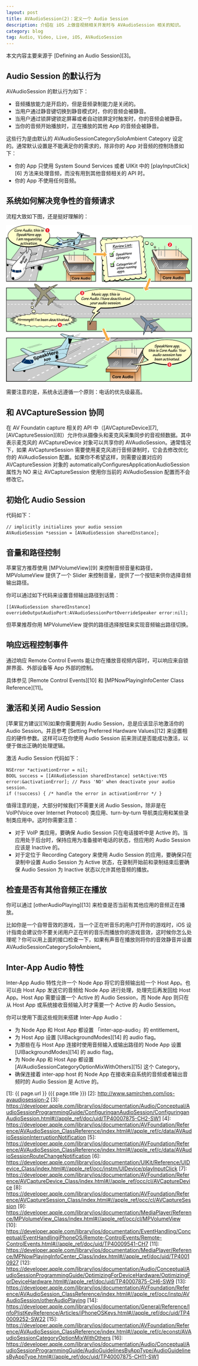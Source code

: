```yaml
---
layout: post
title: AVAudioSession(2)：定义一个 Audio Session
description: 介绍在 iOS 上做音视频相关开发时与 AVAudioSession 相关的知识。
category: blog
tag: Audio, Video, Live, iOS, AVAudioSession
---
```


本文内容主要来源于 [Defining an Audio Session][3]。



## Audio Session 的默认行为

AVAudioSession 的默认行为如下：

- 音频播放能力是开启的，但是音频录制能力是关闭的。
- 当用户通过静音键切换到静音模式时，你的音频会被静音。
- 当用户通过锁屏键锁定屏幕或者自动锁屏定时触发时，你的音频会被静音。
- 当你的音频开始播放时，正在播放的其他 App 的音频会被静音。

这些行为是由默认的 AVAudioSessionCategorySoloAmbient Category 设定的。通常默认设置是不能满足你的需求的，除非你的 App 对音频的控制场景如下：

- 你的 App 只使用 System Sound Services 或者 UIKit 中的 [playInputClick][6] 方法来处理音频，而没有用到其他音频相关的 API 时。
- 你的 App 不使用任何音频。

## 系统如何解决竞争性的音频请求

流程大致如下图，还是挺好理解的：

![image](../../images/ios-avaudiosession/competing_audio_demands.png)


需要注意的是，系统永远遵循一个原则：电话的优先级最高。



## 和 AVCaptureSession 协同

在 AV Foundatin capture 相关的 API 中（[AVCaptureDevice][7], [AVCaptureSession][8]）允许你从摄像头和麦克风采集同步的音视频数据。其中表示麦克风的 AVCaptureDevice 对象可以共享你的 AVAudioSession。通常情况下，如果 AVCaptureSession 需要使用麦克风进行音频录制时，它会去修改优化你的 AVAudioSession 配置。如果你不希望这样，则需要设置对应的 AVCaptureSession 对象的 automaticallyConfiguresApplicationAudioSession 属性为 NO 来让 AVCaptureSession 使用你当前的 AVAudioSession 配置而不会修改它。



## 初始化 Audio Session

代码如下：

```
// implicitly initializes your audio session
AVAudioSession *session = [AVAudioSession sharedInstance];
```

## 音量和路径控制

苹果官方推荐使用 [MPVolumeView][9] 来控制音频音量和路径，MPVolumeView 提供了一个 Slider 来控制音量，提供了一个按钮来供你选择音频输出路径。

你可以通过如下代码来设置音频输出路径到话筒：

```
[[AVAudioSession sharedInstance] overrideOutputAudioPort:AVAudioSessionPortOverrideSpeaker error:nil];
```

但苹果推荐你用 MPVolumeView 提供的路径选择按钮来实现音频输出路径切换。


## 响应远程控制事件

通过响应 Remote Control Events 能让你在播放音视频内容时，可以响应来自锁屏界面、外部设备等 App 外部的控制。

具体参见 [Remote Control Events][10] 和 [MPNowPlayingInfoCenter Class Reference][11]。


## 激活和关闭 Audio Session

[苹果官方建议][16]如果你需要用到 Audio Session，总是应该显示地激活你的 Audio Session。并且参考 [Setting Preferred Hardware Values][12] 来设置相应的硬件参数。这样可以在你使用 Audio Session 前来测试是否能成功激活，以便于做出正确的处理逻辑。

激活 Audio Session 代码如下：

```
NSError *activationError = nil;
BOOL success = [[AVAudioSession sharedInstance] setActive:YES error:&activationError]; // Pass 'NO' when deactivate your audio session.
if (!success) { /* handle the error in activationError */ }

```

值得注意的是，大部分时候我们不需要关闭 Audio Session，除非是在 VoIP(Voice over Internet Protocol) 类应用、turn-by-turn 导航类应用和某些录制类应用中。这时你需要注意：

- 对于 VoIP 类应用，要确保 Audio Session 只在电话接听中是 Active 的。当应用处于后台时，保持应用为准备接听电话的状态，但应用的 Audio Session 应该是 Inactive 的。
- 对于定位于 Recording Category 来使用 Audio Session 的应用，要确保只在录制中设置 Audio Session 为 Active 状态，在录制开始前和录制结束后要确保 Audio Session 为 Inactive 状态以允许其他音频的播放。


## 检查是否有其他音频正在播放

你可以通过 [otherAudioPlaying][13] 来检查是否当前有其他应用的音频正在播放。

比如你是一个自带音效的游戏，当一个正在听音乐的用户打开你的游戏时，iOS 设计指南会建议你不要关闭用户正在听的音乐而播放你的游戏音效，这时候你怎么处理呢？你可以用上面的接口检查一下，如果有声音在播放则将你的音效静音并设置 AVAudioSessionCategorySoloAmbient。


## Inter-App Audio 特性

Inter-App Audio 特性允许一个 Node App 将它的音频输出给一个 Host App。也可以由 Host App 发送它的音频给 Node App 进行处理，处理完后再发回给 Host App。Host App 需要设置一个 Active 的 Audio Session，而 Node App 则只在从 Host App 或系统接收音频输入时才需要一个 Active 的 Audio Session。

你可以使用下面这些规则来搭建 Inter-App Audio：

- 为 Node App 和 Host App 都设置 「inter-app-audio」的 entitlement。
- 为 Host App 设置 [UIBackgroundModes][14] 的 audio flag。
- 为那些在与 Host App 连接时使用音频输入或输出路径的 Node App 设置 [UIBackgroundModes][14] 的 audio flag。
- 为 Node App 和 Host App 都设置 [AVAudioSessionCategoryOptionMixWithOthers][15] 这个 Category。
- 确保连接着 inter-app host 的 Node App 在接收来自系统的音频或者输出音频时的 Audio Session 是 Active 的。




[SamirChen]: http://www.samirchen.com "SamirChen"
[1]: {{ page.url }} ({{ page.title }})
[2]: http://www.samirchen.com/ios-avaudiosession-2
[3]: https://developer.apple.com/library/ios/documentation/Audio/Conceptual/AudioSessionProgrammingGuide/ConfiguringanAudioSession/ConfiguringanAudioSession.html#//apple_ref/doc/uid/TP40007875-CH2-SW1
[4]: https://developer.apple.com/library/ios/documentation/AVFoundation/Reference/AVAudioSession_ClassReference/index.html#//apple_ref/c/data/AVAudioSessionInterruptionNotification
[5]: https://developer.apple.com/library/ios/documentation/AVFoundation/Reference/AVAudioSession_ClassReference/index.html#//apple_ref/c/data/AVAudioSessionRouteChangeNotification
[6]: https://developer.apple.com/library/ios/documentation/UIKit/Reference/UIDevice_Class/index.html#//apple_ref/occ/instm/UIDevice/playInputClick
[7]: https://developer.apple.com/library/ios/documentation/AVFoundation/Reference/AVCaptureDevice_Class/index.html#//apple_ref/occ/cl/AVCaptureDevice
[8]: https://developer.apple.com/library/ios/documentation/AVFoundation/Reference/AVCaptureSession_Class/index.html#//apple_ref/occ/cl/AVCaptureSession
[9]: https://developer.apple.com/library/ios/documentation/MediaPlayer/Reference/MPVolumeView_Class/index.html#//apple_ref/occ/cl/MPVolumeView
[10]: https://developer.apple.com/library/ios/documentation/EventHandling/Conceptual/EventHandlingiPhoneOS/Remote-ControlEvents/Remote-ControlEvents.html#//apple_ref/doc/uid/TP40009541-CH7
[11]: https://developer.apple.com/library/ios/documentation/MediaPlayer/Reference/MPNowPlayingInfoCenter_Class/index.html#//apple_ref/doc/uid/TP40010927
[12]: https://developer.apple.com/library/ios/documentation/Audio/Conceptual/AudioSessionProgrammingGuide/OptimizingForDeviceHardware/OptimizingForDeviceHardware.html#//apple_ref/doc/uid/TP40007875-CH6-SW9
[13]: https://developer.apple.com/library/ios/documentation/AVFoundation/Reference/AVAudioSession_ClassReference/index.html#//apple_ref/occ/instp/AVAudioSession/otherAudioPlaying
[14]: https://developer.apple.com/library/ios/documentation/General/Reference/InfoPlistKeyReference/Articles/iPhoneOSKeys.html#//apple_ref/doc/uid/TP40009252-SW22
[15]: https://developer.apple.com/library/ios/documentation/AVFoundation/Reference/AVAudioSession_ClassReference/index.html#//apple_ref/c/econst/AVAudioSessionCategoryOptionMixWithOthers
[16]: https://developer.apple.com/library/ios/documentation/Audio/Conceptual/AudioSessionProgrammingGuide/AudioGuidelinesByAppType/AudioGuidelinesByAppType.html#//apple_ref/doc/uid/TP40007875-CH11-SW1


